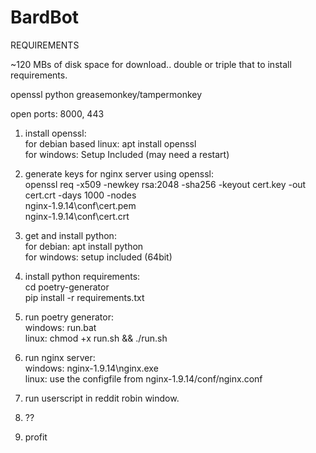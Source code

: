 # BardBot

REQUIREMENTS 

~120 MBs of disk space for download.. double or triple that to install requirements.

openssl python greasemonkey/tampermonkey 

open ports: 8000, 443


1. install openssl: <br />
for debian based linux: apt install openssl <br />
for windows: Setup Included (may need a restart)


2. generate keys for nginx server using openssl: <br />
openssl req -x509 -newkey rsa:2048 -sha256 -keyout cert.key -out cert.crt -days 1000 -nodes <br />
nginx-1.9.14\conf\cert.pem<br />
nginx-1.9.14\conf\cert.crt

3. get and install python: <br />
for debian: apt install python <br />
for windows: setup included (64bit)

4. install python requirements: <br />
cd poetry-generator <br />
pip install -r requirements.txt <br />

5. run poetry generator: <br />
windows: run.bat <br />
linux: chmod +x run.sh && ./run.sh

6. run nginx server: <br />
windows: nginx-1.9.14\nginx.exe <br />
linux: use the configfile from nginx-1.9.14/conf/nginx.conf

7. run userscript in reddit robin window.

8. ??

9. profit
